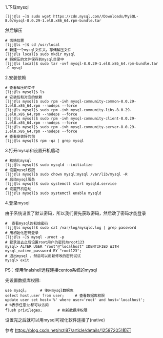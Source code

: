 1.下载mysql

```shell
[ljj@ls ~]$ sudo wget https://cdn.mysql.com//Downloads/MySQL-8.0/mysql-8.0.29-1.el8.x86_64.rpm-bundle.tar
```

然后解压

```shell
# 切换位置
[ljj@ls ~]$ cd /usr/local
# 新建一个mysql文件夹，存储解压文件
[ljj@ls local]$ sudo mkdir mysql
# 将解压的文件保存到mysql目录中
[ljj@ls local]$ sudo tar -xvf mysql-8.0.29-1.el8.x86_64.rpm-bundle.tar -C mysql
```

2.安装依赖

```shell
# 查看解压的文件
[ljj@ls mysql]$ ls
# 安装包和对应的依赖
[ljj@ls mysql]$ sudo rpm -ivh mysql-community-common-8.0.29-1.el8.x86_64.rpm --nodeps --force
[ljj@ls mysql]$ sudo rpm -ivh mysql-community-libs-8.0.29-1.el8.x86_64.rpm --nodeps --force 
[ljj@ls mysql]$ sudo rpm -ivh mysql-community-client-8.0.29-1.el8.x86_64.rpm --nodeps --force 
[ljj@ls mysql]$ sudo rpm -ivh mysql-community-server-8.0.29-1.el8.x86_64.rpm --nodeps --force 
# 查看安装好的包
[ljj@ls mysql]$ rpm -qa | grep mysql
```

3.打开mysql和设置开机启动

```shell
# 初始化mysql
[ljj@ls mysql]$ sudo mysqld --initialize
# 设置mysql权限
[ljj@ls mysql]$ sudo chown mysql:mysql /var/lib/mysql -R
# 启动mysql服务
[ljj@ls mysql]$ sudo systemctl start mysqld.service
# 设置开机启动
[ljj@ls mysql]$ sudo systemctl enable mysqld
```

4.登录mysql

由于系统设置了默认密码，所以我们要先获取密码，然后改了密码才能登录

```shell
#  查看mysql的初始密码
[ljj@ls mysql]$ sudo cat /var/log/mysqld.log | grep password
# 用初始化密码登录
[ljj@ls ~]$ mysql -uroot -p
# 登录进去之后设置root用户的密码为root123
mysql> ALTER USER "root"@"localhost" IDENTIFIED WITH mysql_native_password BY "root123";
# 退出mysql ，然后可以用新修改的密码试试
mysql> exit
```



PS：使用finalshell远程连接centos系统的mysql

先设置数据库权限:

```shell
use mysql;		# 使用mysql数据库
select host,user from user;		# 查看数据库权限
update user set host='%' where user='root' and host='localhost';		# %表示任意ip都可以访问
flush privileges;		# 刷新数据库权限
```

设置完之后就可以用mysql可视化软件连接了(native)





参考 https://blog.csdn.net/mzl87/article/details/125872051即可